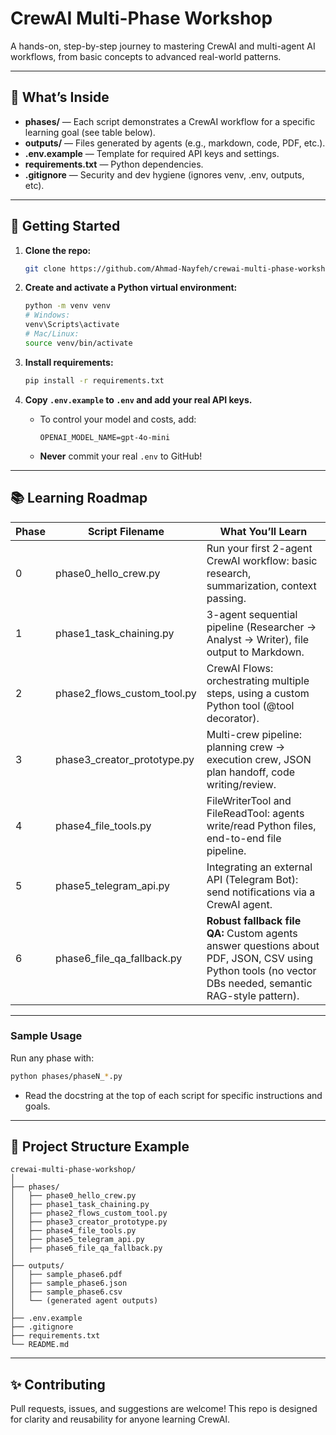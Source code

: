 # CrewAI Multi-Phase Workshop

A hands-on, step-by-step journey to mastering CrewAI and multi-agent AI workflows, from basic concepts to advanced real-world patterns.

---

## 🧭 **What’s Inside**

* **phases/** — Each script demonstrates a CrewAI workflow for a specific learning goal (see table below).
* **outputs/** — Files generated by agents (e.g., markdown, code, PDF, etc.).
* **.env.example** — Template for required API keys and settings.
* **requirements.txt** — Python dependencies.
* **.gitignore** — Security and dev hygiene (ignores venv, .env, outputs, etc).

---

## 🚦 **Getting Started**

1. **Clone the repo:**

   ```sh
   git clone https://github.com/Ahmad-Nayfeh/crewai-multi-phase-workshop.git
   ```
2. **Create and activate a Python virtual environment:**

   ```sh
   python -m venv venv
   # Windows:
   venv\Scripts\activate
   # Mac/Linux:
   source venv/bin/activate
   ```
3. **Install requirements:**

   ```sh
   pip install -r requirements.txt
   ```
4. **Copy `.env.example` to `.env` and add your real API keys.**

   * To control your model and costs, add:
     ```
     OPENAI_MODEL_NAME=gpt-4o-mini
     ```
   * **Never** commit your real `.env` to GitHub!

---

## 📚 **Learning Roadmap**

| Phase | Script Filename                | What You’ll Learn                                                                                                                                       |
| ----- | ------------------------------ | ------------------------------------------------------------------------------------------------------------------------------------------------------- |
| 0     | phase0\_hello\_crew\.py        | Run your first 2-agent CrewAI workflow: basic research, summarization, context passing.                                                                 |
| 1     | phase1\_task\_chaining.py      | 3-agent sequential pipeline (Researcher → Analyst → Writer), file output to Markdown.                                                                   |
| 2     | phase2\_flows\_custom\_tool.py | CrewAI Flows: orchestrating multiple steps, using a custom Python tool (@tool decorator).                                                               |
| 3     | phase3\_creator\_prototype.py  | Multi-crew pipeline: planning crew → execution crew, JSON plan handoff, code writing/review.                                                            |
| 4     | phase4\_file\_tools.py         | FileWriterTool and FileReadTool: agents write/read Python files, end-to-end file pipeline.                                                              |
| 5     | phase5\_telegram\_api.py       | Integrating an external API (Telegram Bot): send notifications via a CrewAI agent.                                                                      |
| 6     | phase6\_file\_qa\_fallback.py  | **Robust fallback file QA:** Custom agents answer questions about PDF, JSON, CSV using Python tools (no vector DBs needed, semantic RAG-style pattern). |

---

### **Sample Usage**

Run any phase with:

```sh
python phases/phaseN_*.py
```

* Read the docstring at the top of each script for specific instructions and goals.

---



## 📂 **Project Structure Example**

```
crewai-multi-phase-workshop/
│
├── phases/
│   ├── phase0_hello_crew.py
│   ├── phase1_task_chaining.py
│   ├── phase2_flows_custom_tool.py
│   ├── phase3_creator_prototype.py
│   ├── phase4_file_tools.py
│   ├── phase5_telegram_api.py
│   ├── phase6_file_qa_fallback.py
│
├── outputs/
│   ├── sample_phase6.pdf
│   ├── sample_phase6.json
│   ├── sample_phase6.csv
│   └── (generated agent outputs)
│
├── .env.example
├── .gitignore
├── requirements.txt
└── README.md
```

---

## ✨ **Contributing**

Pull requests, issues, and suggestions are welcome!
This repo is designed for clarity and reusability for anyone learning CrewAI.

